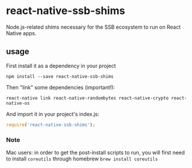 # react-native-ssb-shims

Node.js-related shims necessary for the SSB ecosystem to run on React Native apps.

## usage

First install it as a dependency in your project

```
npm install --save react-native-ssb-shims
```

Then "link" some dependencies (important!):

```
react-native link react-native-randombytes react-native-crypto react-native-os
```

And import it in your project's index.js:

```js
require('react-native-ssb-shims');
```

### Note
Mac users: in order to get the post-install scripts to run, you will first need to install `coreutils` through homebrew
```brew install coreutils```

